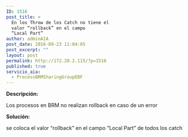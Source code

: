```yaml
---
ID: 1516
post_title: >
  En los Throw de los Catch no tiene el
  valor “rollback” en el campo
  “Local Part”
author: adminAIA
post_date: 2016-09-23 11:04:05
post_excerpt: ""
layout: post
permalink: http://172.20.2.115/?p=1516
published: true
servicio_aia:
  - ProcessBRMSharingGroupEBF
---
```

<strong>Descripción:</strong>

Los procesos en BRM no realizan rollback en caso de un error

<strong>Solución:</strong>

se coloca el valor “rollback” en el campo “Local Part” de todos los catch

&nbsp;